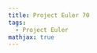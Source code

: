 ```yaml
---
title: Project Euler 70
tags:
  - Project Euler
mathjax: true
---
```

<escape><!-- more --></escape>

